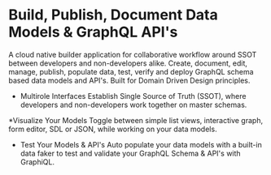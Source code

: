 # Build, Publish, Document Data Models & GraphQL API's

A cloud native builder application for collaborative workflow around SSOT between developers and non-developers alike. Create, document, edit, manage, publish, populate data, test, verify and deploy GraphQL schema based data models and API's. Built for Domain Driven Design principles.

* Multirole Interfaces
Establish Single Source of Truth (SSOT), where developers and non-developers work together on master schemas.

*Visualize Your Models
Toggle between simple list views, interactive graph, form editor, SDL or JSON, while working on your data models.

* Test Your Models & API's
Auto populate your data models with a built-in data faker to test and validate your GraphQL Schema & API's with GraphiQL.
